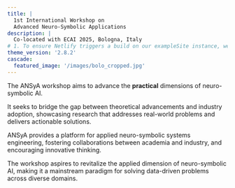 ```yaml
---
title: |
  1st International Workshop on
  Advanced Neuro-Symbolic Applications
description: |
  Co-located with ECAI 2025, Bologna, Italy
# 1. To ensure Netlify triggers a build on our exampleSite instance, we need to change a file in the exampleSite directory.
theme_version: '2.8.2'
cascade:
  featured_image: '/images/bolo_cropped.jpg'
---
```


The ANSyA workshop aims to advance the __practical__ dimensions of neuro-symbolic AI. 

It seeks to bridge the gap between theoretical advancements and industry adoption, showcasing research that addresses real-world problems and delivers actionable solutions. 

ANSyA provides a platform for applied neuro-symbolic systems engineering, fostering collaborations between academia and industry, and encouraging innovative thinking. 

The workshop aspires to revitalize the applied dimension of neuro-symbolic AI, making it a mainstream paradigm for solving data-driven problems across diverse domains.
